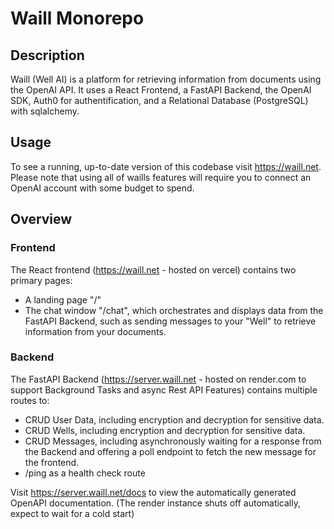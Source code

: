 # Waill Monorepo

## Description

Waill (Well AI) is a platform for retrieving information from documents using the OpenAI API. It uses a React Frontend, a FastAPI Backend, the OpenAI SDK, Auth0 for authentification, and a Relational Database (PostgreSQL) with sqlalchemy. 

## Usage

To see a running, up-to-date version of this codebase visit https://waill.net. Please note that using all of waills features will require you to connect an OpenAI account with some budget to spend.

## Overview

### Frontend

The React frontend (https://waill.net - hosted on vercel) contains two primary pages: 
- A landing page "/"
- The chat window "/chat", which orchestrates and displays data from the FastAPI Backend, such as sending messages to your "Well" to retrieve information from your documents.

### Backend

The FastAPI Backend (https://server.waill.net - hosted on render.com to support Background Tasks and async Rest API Features) contains multiple routes to:
- CRUD User Data, including encryption and decryption for sensitive data.
- CRUD Wells, including encryption and decryption for sensitive data.
- CRUD Messages, including asynchronously waiting for a response from the Backend and offering a poll endpoint to fetch the new message for the frontend.
- /ping as a health check route

Visit https://server.waill.net/docs to view the automatically generated OpenAPI documentation. (The render instance shuts off automatically, expect to wait for a cold start)
